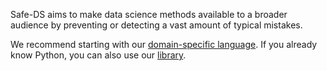 Safe-DS aims to make data science methods available to a broader audience by preventing or detecting a vast amount of typical mistakes.

We recommend starting with our [domain-specific language](https://github.com/Safe-DS/DSL). If you already know Python, you can also use our [library](https://github.com/Safe-DS/Library).

